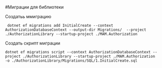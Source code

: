#Миграции для библиотеки

Создатьь ммиграцию
```
 dotnet ef migrations add InitialCreate --context AuthorizationDatabaseContext --output-dir Migrations/  --project ./AuthorizationLibrary --startup-project ./MAM.Authorization
```
Создать скрипт миграции
```
dotnet ef migrations script --context AuthorizationDatabaseContext --project ./AuthorizationLibrary --startup-project ./MAM.Authorization  -o ./AuthorizationLibrary/Migrations/SQL/1.InitialCreate.sql
```
